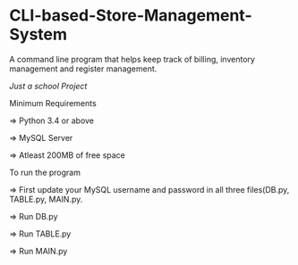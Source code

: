 # CLI-based-Store-Management-System

A command line program that helps keep track of billing, inventory management and register management.

*Just a school Project*

Minimum Requirements

=> Python 3.4 or above

=> MySQL Server

=> Atleast 200MB of free space

To run the program 

=> First update your MySQL username and password in all three files(DB.py, TABLE.py, MAIN.py.

=> Run DB.py

=> Run TABLE.py

=> Run MAIN.py
